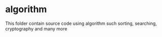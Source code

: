 # algorithm
This folder contain source code using algorithm such sorting, searching, cryptography and many more
